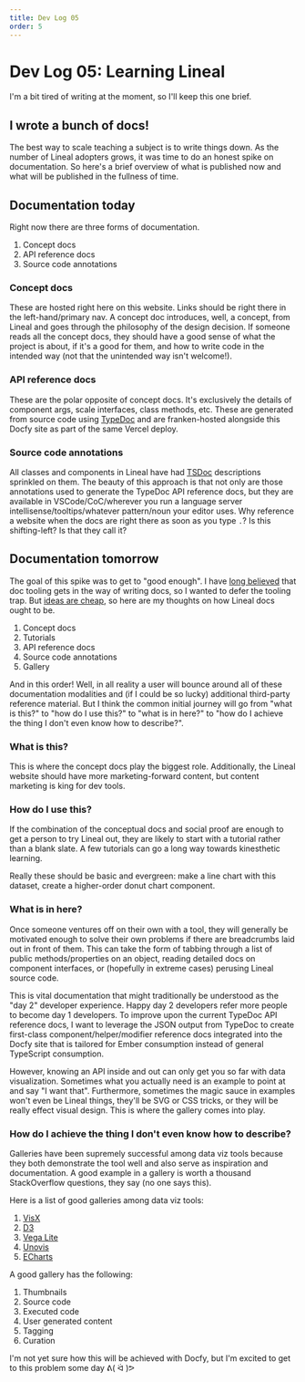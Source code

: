 ```yaml
---
title: Dev Log 05
order: 5
---
```


# Dev Log 05: Learning Lineal

I'm a bit tired of writing at the moment, so I'll keep this one brief.

## I wrote a bunch of docs!

The best way to scale teaching a subject is to write things down. As the number of Lineal adopters grows, it was time to do an honest spike on documentation. So here's a brief overview of what is published now and what will be published in the fullness of time.

## Documentation today

Right now there are three forms of documentation.

1. Concept docs
2. API reference docs
3. Source code annotations

### Concept docs

These are hosted right here on this website. Links should be right there in the left-hand/primary nav. A concept doc introduces, well, a concept, from Lineal and goes through the philosophy of the design decision. If someone reads all the concept docs, they should have a good sense of what the project is about, if it's a good for them, and how to write code in the intended way (not that the unintended way isn't welcome!).

### API reference docs

These are the polar opposite of concept docs. It's exclusively the details of component args, scale interfaces, class methods, etc. These are generated from source code using [TypeDoc](https://typedoc.org/) and are franken-hosted alongside this Docfy site as part of the same Vercel deploy.

### Source code annotations

All classes and components in Lineal have had [TSDoc](https://tsdoc.org/) descriptions sprinkled on them. The beauty of this approach is that not only are those annotations used to generate the TypeDoc API reference docs, but they are available in VSCode/CoC/wherever you run a language server intellisense/tooltips/whatever pattern/noun your editor uses. Why reference a website when the docs are right there as soon as you type `.`? Is this shifting-left? Is that they call it?

## Documentation tomorrow

The goal of this spike was to get to "good enough". I have [long believed](https://mlange.io/talks/open-source-and-the-volunteer-workforce/#114) that doc tooling gets in the way of writing docs, so I wanted to defer the tooling trap. But [ideas are cheap](https://mlange.io/talks/open-source-and-the-volunteer-workforce/#85), so here are my thoughts on how Lineal docs ought to be.

1. Concept docs
2. Tutorials
3. API reference docs
4. Source code annotations
5. Gallery

And in this order! Well, in all reality a user will bounce around all of these documentation modalities and (if I could be so lucky) additional third-party reference material. But I think the common initial journey will go from "what is this?" to "how do I use this?" to "what is in here?" to "how do I achieve the thing I don't even know how to describe?".

### What is this?

This is where the concept docs play the biggest role. Additionally, the Lineal website should have more marketing-forward content, but content marketing is king for dev tools.

### How do I use this?

If the combination of the conceptual docs and social proof are enough to get a person to try Lineal out, they are likely to start with a tutorial rather than a blank slate. A few tutorials can go a long way towards kinesthetic learning.

Really these should be basic and evergreen: make a line chart with this dataset, create a higher-order donut chart component.

### What is in here?

Once someone ventures off on their own with a tool, they will generally be motivated enough to solve their own problems if there are breadcrumbs laid out in front of them. This can take the form of tabbing through a list of public methods/properties on an object, reading detailed docs on component interfaces, or (hopefully in extreme cases) perusing Lineal source code.

This is vital documentation that might traditionally be understood as the "day 2" developer experience. Happy day 2 developers refer more people to become day 1 developers. To improve upon the current TypeDoc API reference docs, I want to leverage the JSON output from TypeDoc to create first-class component/helper/modifier reference docs integrated into the Docfy site that is tailored for Ember consumption instead of general TypeScript consumption.

However, knowing an API inside and out can only get you so far with data visualization. Sometimes what you actually need is an example to point at and say "I want that". Furthermore, sometimes the magic sauce in examples won't even be Lineal things, they'll be SVG or CSS tricks, or they will be really effect visual design. This is where the gallery comes into play.

### How do I achieve the thing I don't even know how to describe?

Galleries have been supremely successful among data viz tools because they both demonstrate the tool well and also serve as inspiration and documentation. A good example in a gallery is worth a thousand StackOverflow questions, they say (no one says this).

Here is a list of good galleries among data viz tools:

1. [VisX](https://airbnb.io/visx/gallery)
2. [D3](https://observablehq.com/@d3/gallery)
3. [Vega Lite](https://vega.github.io/vega-lite/examples/)
4. [Unovis](https://unovis.dev/gallery)
5. [ECharts](https://echarts.apache.org/examples/en/index.html#chart-type-line)

A good gallery has the following:

1. Thumbnails
2. Source code
3. Executed code
4. User generated content
5. Tagging
6. Curation

I'm not yet sure how this will be achieved with Docfy, but I'm excited to get to this problem some day ᕕ( ᐛ )ᕗ
